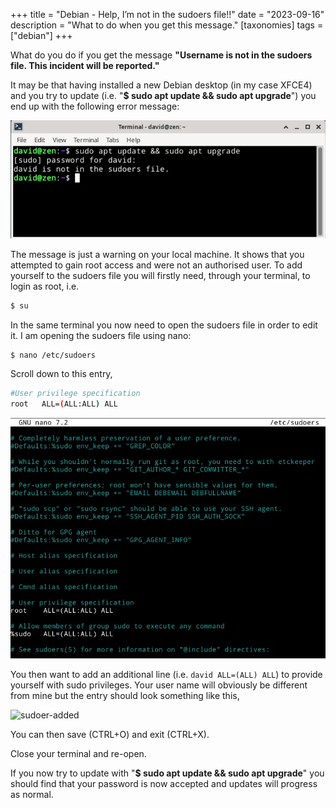 +++
title =  "Debian - Help, I’m not in the sudoers file!!"
date =   "2023-09-16"
description = "What to do when you get this message."
[taxonomies]
tags = ["debian"]
+++

What do you do if you get the message **"Username is not in the sudoers file. This incident will be reported."**


It may be that having installed a new Debian desktop (in my case XFCE4) and you try to update (i.e. "**$ sudo apt update && sudo apt upgrade**") you end up with the following error message:

![sudoers-error](sudoer-error.webp)


The message is just a warning on your local machine.  It shows that you attempted to gain root access and were not an authorised user.  To add yourself to the sudoers file you will firstly need, through your terminal, to login as root, i.e.

```bash
$ su
```

In the same terminal you now need to open the sudoers file in order to edit it. I am opening the sudoers file using nano:

```bash
$ nano /etc/sudoers
```

Scroll down to this entry,

```bash
#User privilege specification
root   ALL=(ALL:ALL) ALL
```

![sudoers-nano](sudoer-nano.webp)

You then want to add an additional line (i.e. `david ALL=(ALL) ALL`) to provide yourself with sudo privileges.  Your user name will obviously be different from mine but the entry should look something like this,

![sudoer-added](sudoer-added.png)

You can then save (CTRL+O) and exit (CTRL+X).

Close your terminal and re-open.

If you now try to update with "**$ sudo apt update && sudo apt upgrade**" you should find that your password is now accepted and updates will progress as normal.
